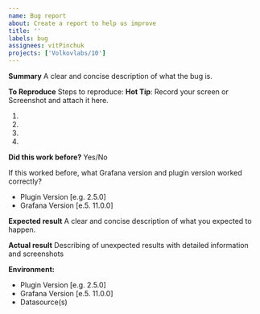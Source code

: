 ```yaml
---
name: Bug report
about: Create a report to help us improve
title: ''
labels: bug
assignees: vitPinchuk
projects: ['Volkovlabs/10']
---
```


**Summary**
A clear and concise description of what the bug is.

**To Reproduce**
Steps to reproduce:
**Hot Tip**: Record your screen or Screenshot and attach it here.

1.
2.
3.
4.

**Did this work before?**
Yes/No

If this worked before, what Grafana version and plugin version worked correctly?

- Plugin Version [e.g. 2.5.0]
- Grafana Version [e.5. 11.0.0]

**Expected result**
A clear and concise description of what you expected to happen.

**Actual result**
Describing of unexpected results with detailed information and screenshots

**Environment:**

- Plugin Version [e.g. 2.5.0]
- Grafana Version [e.5. 11.0.0]
- Datasource(s)
